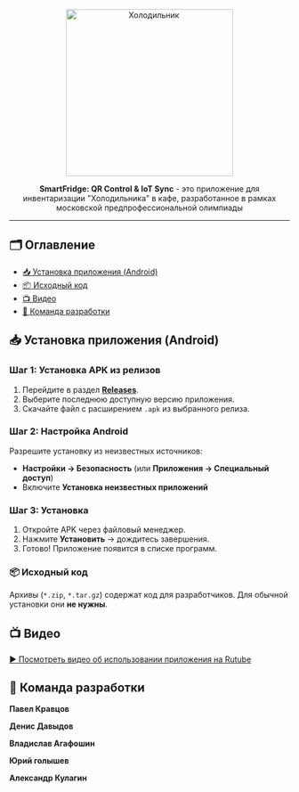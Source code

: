 <div align="center" style="text-align: center;">
  
<img src="https://static.auction.ru/offer_images/cmn8/2019/07/11/02/big/P/pIRcJp6YedL/vintazhnyj_kholodilnik_zil_moskva_60_e_kkh_240_sssr.jpg" alt="Холодильник" width="300">  

**SmartFridge: QR Control & IoT Sync** - это приложение для инвентаризации "Холодильника" в кафе, разработанное в рамках московской предпрофессиональной олимпиады

---
</div>

## 🗂️ Оглавление

- [📥 Установка приложения (Android)](#-установка-приложения-android)
- [📦 Исходный код](#-исходный-код)
- [📺 Видео](#-видео)
- [👥 Команда разработки](#-команда-разработки)

## 📥 Установка приложения (Android)
### Шаг 1: Установка APK из релизов
1. Перейдите в раздел [**Releases**](https://github.com/Proman2702/mppo_app/releases/).
2. Выберите последнюю доступную версию приложения.  
3. Скачайте файл с расширением `.apk` из выбранного релиза.

### Шаг 2: Настройка Android
Разрешите установку из неизвестных источников:  
- **Настройки → Безопасность** (или **Приложения → Специальный доступ**)  
- Включите **Установка неизвестных приложений**

### Шаг 3: Установка
1. Откройте APK через файловый менеджер.  
2. Нажмите **Установить** → дождитесь завершения.  
3. Готово! Приложение появится в списке программ.

### 📦 Исходный код
Архивы (`*.zip`, `*.tar.gz`) содержат код для разработчиков. Для обычной установки они **не нужны**.

## 📺 Видео
[▶ Посмотреть видео об использовании приложения на Rutube](https://rutube.ru/video/private/7cce0e20e3981a1dc5005a50df5ad927/?p=buD95d-bBDBwgdiemcXllg)

## 👥 Команда разработки 
**Павел Кравцов**

**Денис Давыдов**

**Владислав Агафошин**

**Юрий голышев**

**Александр Кулагин**
